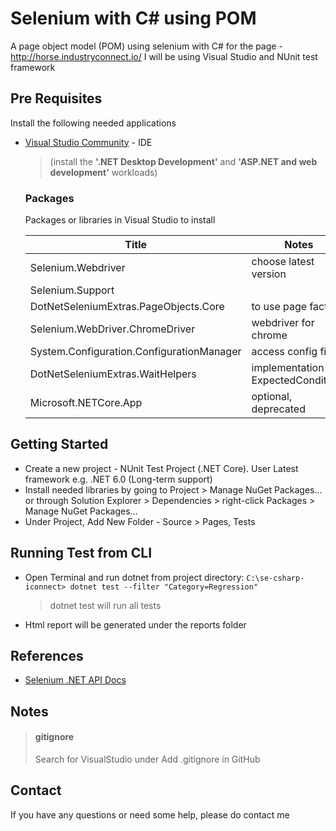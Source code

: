 # Selenium with C# using POM
A page object model (POM) using selenium with C# for the page - http://horse.industryconnect.io/
I will be using Visual Studio and NUnit test framework

## Pre Requisites
Install the following needed applications
- [Visual Studio Community](https://www.visualstudio.com/vs/community/) - IDE
  > (install the **'.NET Desktop Development'** and **'ASP.NET and web development'** workloads)

  ### Packages
  Packages or libraries in Visual Studio to install

  | Title | Notes |
  |-------|-------|
  | Selenium.Webdriver | choose latest version
  | Selenium.Support | 
  | DotNetSeleniumExtras.PageObjects.Core | to use page factory
  | Selenium.WebDriver.ChromeDriver | webdriver for chrome
  | System.Configuration.ConfigurationManager | access config files
  | DotNetSeleniumExtras.WaitHelpers | implementation of ExpectedConditions
  | Microsoft.NETCore.App | optional, deprecated

## Getting Started
- Create a new project - NUnit Test Project (.NET Core). User Latest framework e.g. .NET 6.0 (Long-term support)
- Install needed libraries by going to Project > Manage NuGet Packages... or through Solution Explorer > Dependencies > right-click Packages > Manage NuGet Packages...
- Under Project, Add New Folder - Source > Pages, Tests

## Running Test from CLI

- Open Terminal and run dotnet from project directory:
`C:\se-csharp-iconnect> dotnet test --filter "Category=Regression"`
  > dotnet test will run all tests
- Html report will be generated under the reports folder

## References
- [Selenium .NET API Docs](https://www.selenium.dev/selenium/docs/api/dotnet/)

## Notes
>#### gitignore
>Search for VisualStudio under Add .gitignore in GitHub

## Contact
If you have any questions or need some help, please do contact me

